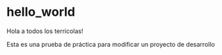 # hello_world

Hola a todos los terricolas!


Esta es una prueba de práctica para modificar un proyecto de desarrollo
